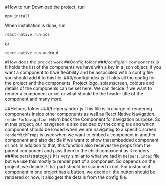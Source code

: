 #How to run
Download the project, run
```shell
npm install
```
When installation is done, run
```shell
react-native run-ios
```
or
```shell
react-native run-android
```
#How does the project work
##Config folder
###/config/all-components.js 
It holds the list of the components we have with a key in a json object. If you want a component to have flexibility and be associated with a config file you should add it to this file.
###/config/index.js 
It holds all the config for the project and the components. Project logo, splashscreen, colours and details of the components can be set here. We can decide if we want to render a component or not or what should be the header title of the component and many more.

##Helpers folder
###/helpers/index.js
This file is in charge of rendering components inside other components as well as React Native Navigation. 
`renderForNavigation` return back the Component for navigation purpose. So in this project, our navigation is also decided by the config file and which component should be loaded when we are navigating to a specific screen.
`renderWithProps` is used when we want to embed a component in another component and also decide if we want to show that embedded component or not. In addition to that, this function also receives the props from the parent component and pass them to the child component as it renders.
###helpers/strategy.js
It is very similar to what we had in `helpers.index` file but we use this mostly to render part of a component. So depends on the project, we decide if that part should be scanned or not. For instance if component in one project has a button, we decide if the button should be rendered or now. It also gets the details from the config file.